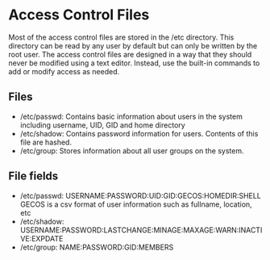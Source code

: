 # Access Control Files
Most of the access control files are stored in the /etc directory. This directory can be read by any user by default but can only be written by the root user. The access control files are designed in a way that they should never be modified using a text editor. Instead, use the built-in commands to add or modify access as needed. 

## Files
- /etc/passwd: Contains basic information about users in the system including username, UID, GID and home directory
- /etc/shadow: Contains password information for users. Contents of this file are hashed.
- /etc/group: Stores information about all user groups on the system.

## File fields
- /etc/passwd: USERNAME:PASSWORD:UID:GID:GECOS:HOMEDIR:SHELL   GECOS is a csv format of user information such as fullname, location, etc
- /etc/shadow: USERNAME:PASSWORD:LASTCHANGE:MINAGE:MAXAGE:WARN:INACTIVE:EXPDATE
- /etc/group: NAME:PASSWORD:GID:MEMBERS